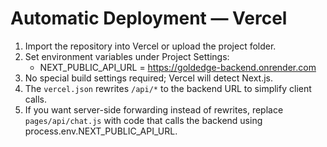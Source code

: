 # Automatic Deployment — Vercel

1. Import the repository into Vercel or upload the project folder.
2. Set environment variables under Project Settings:
   - NEXT_PUBLIC_API_URL = https://goldedge-backend.onrender.com
3. No special build settings required; Vercel will detect Next.js.
4. The `vercel.json` rewrites `/api/*` to the backend URL to simplify client calls.
5. If you want server-side forwarding instead of rewrites, replace `pages/api/chat.js` with code that calls the backend using process.env.NEXT_PUBLIC_API_URL.
